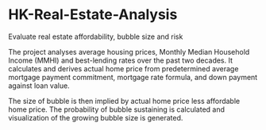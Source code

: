 # HK-Real-Estate-Analysis
Evaluate real estate affordability, bubble size and risk

The project analyses average housing prices, Monthly Median Household Income (MMHI) and best-lending rates over the past two decades.
It calculates and derives actual home price from predetermined average mortgage payment commitment, mortgage rate formula, and down payment against loan value. 

The size of bubble is then implied by actual home price less affordable home price. 
The probability of bubble sustaining is calculated and visualization of the growing bubble size is generated.
